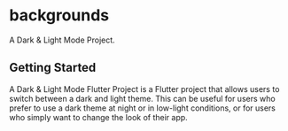 # backgrounds

A Dark & Light Mode Project.

## Getting Started

A Dark & Light Mode Flutter Project is a Flutter project that allows users to switch between a dark and light theme. This can be useful for users who prefer to use a dark theme at night or in low-light conditions, or for users who simply want to change the look of their app.
